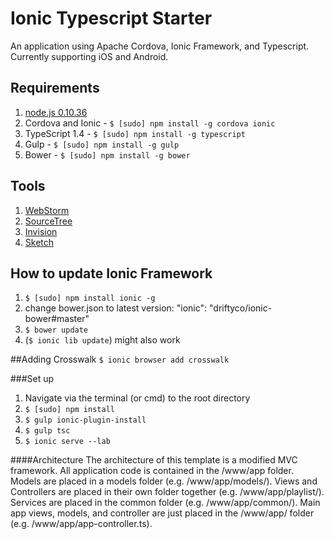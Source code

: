 # Ionic Typescript Starter

An application using Apache Cordova, Ionic Framework, and Typescript. Currently supporting iOS and Android.

## Requirements
 1. [node.js 0.10.36](http://nodejs.org/dist/v0.10.36/)
 2. Cordova and Ionic - ```$ [sudo] npm install -g cordova ionic```
 3. TypeScript 1.4 - ```$ [sudo] npm install -g typescript ```
 4. Gulp - ```$ [sudo] npm install -g gulp```
 5. Bower - ```$ [sudo] npm install -g bower```

## Tools
 1. [WebStorm](https://www.jetbrains.com/webstorm/)
 2. [SourceTree](https://www.atlassian.com/software/sourcetree/overview)
 3. [Invision](http://www.invisionapp.com/)
 4. [Sketch](http://bohemiancoding.com/sketch/)


## How to update Ionic Framework
1. ```$ [sudo] npm install ionic -g```
2. change bower.json to latest version: "ionic": "driftyco/ionic-bower#master"
3. ```$ bower update```
4. (```$ ionic lib update```) might also work

##Adding Crosswalk
```$ ionic browser add crosswalk```

###Set up
1. Navigate via the terminal (or cmd) to the root directory
2. ```$ [sudo] npm install```
3. ```$ gulp ionic-plugin-install```
4. ```$ gulp tsc```
5. ```$ ionic serve --lab```

####Architecture
The architecture of this template is a modified MVC framework. All application code is contained in the /www/app folder.
Models are placed in a models folder (e.g. /www/app/models/). Views and Controllers are placed in their own folder
together (e.g. /www/app/playlist/).  Services are placed in the common folder (e.g. /www/app/common/).  Main app views,
models, and controller are just placed in the /www/app/ folder (e.g. /www/app/app-controller.ts).